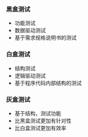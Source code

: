 ### 黑盒测试

- 功能测试
- 数据驱动测试
- 基于需求规格说明书的测试

### 白盒测试

- 结构测试
- 逻辑驱动测试
- 基于程序代码内部结构的测试

### 灰盒测试

- 基于结构，测试功能
- 比黑盒测试更加有针对性
- 比白盒测试更加有效率
